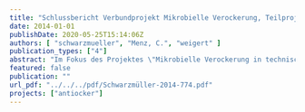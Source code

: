 ```yaml
---
title: "Schlussbericht Verbundprojekt Mikrobielle Verockerung, Teilprojekt 5 \"Untersuchung der Abhängigkeit zwischen dem Auftreten mikrobieller Verockerung und den hydrochemischen und betrieblichen Eigenschaften von Trinkwasserbrunnen"
date: 2014-01-01
publishDate: 2020-05-25T15:14:06Z
authors: [ "schwarzmueller", "Menz, C.", "weigert" ]
publication_types: ["4"]
abstract: "Im Fokus des Projektes \"Mikrobielle Verockerung in technischen Systemen\" standen neutrophile und acidophile Eisenbakterien, die in Leitungen, Brunnen und an und in Pumpen vorkommen und dort Ablagerungen unlöslicher Eisenverbindungen verursachen. In Brunnen, werden diese Ablagerungsprozesse, die den Zustrom behindern und damit die Brunnenleistung mindern, auch als Brunnenalterung bezeichnet. Nach derzeitigem Stand des Wissens weisen in Deutschland dabei rund 80% der gealterten Brunnen biochemisch induzierte Eisenablagerungen auf (Houben & Treskatis 2002). Die Wiederherstellung der Brunnenleistung im Rahmen von Regenerierungen und präventiven Instandhaltungsmaßnahmen ist ressourcen- und energieintensiv, so dass ein besseres Verständnis der Schlüsselparameter und Lebensbedingungen der Eisenbakterien hilft, den Brunnenbetrieb und die Instandhaltungsmaßnahmen zu optimieren und die Brunnenalterung zu reduzieren. Das Kompetenzzentrum Wasser Berlin (KWB) war einer von insgesamt 14 Verbundprojektpartnern in dem interdisziplinären Team aus Wissenschaftlern, Ingenieuren und Technikern. In Teilprojekt 5 standen Probenahmen von Berliner Betriebsbrunnen und das Datenmanagement des Gesamtprojektes im Mittelpunkt der Arbeiten. Inhaltlich knüpften die Felduntersuchungen an das von den Berliner Wasserbetrieben (BWB) initiierte und am KWB koordinierte Forschungsprojekt WELLMA (für 'well management') an. Wesentliche Aufgabe des KWB war der frühzeitige Transfer der bei den Forschungspartnern erarbeiteten Ergebnisse in die Betriebspraxis bei den Berliner Wasserbetrieben (Teilprojekt 6). Dazu wurden Brunnen und Unterwassermotorpumpen aus der Trinkwassergewinnung der BWB durch die Projektpartner der TU Berlin (Teilprojekte 1a und 1b) hinsichtlich des Vorhandenseins und der Zusammensetzung biochemisch induzierter Eisenablagerungen untersucht. Neben Belagsproben von Pumpen bei Instandhaltungsarbeiten wurden dabei auch tiefenorientierte, zielgerichtete Proben aus dem Innenrohr (Vollrohr und Filterrohr) von Brunnen sowie Ablagerungsproben aus Steig- und Rohwassersammelleitungen entnommen und mikrobiologisch und chemisch untersucht. Eigene Feldarbeiten des KWB umfassten daneben in-situ-Messungen des Redoxpotentials im nahen Umfeld eines Brunnens sowie in-situ-Messungen der Feststofffracht (Trübung) in Abhängigkeit betrieblicher Randbedingungen. Wesentliche Ziele waren die Identifizierung von Schlüsselparametern zum Verständnis der Prozesse der Eisenverockerung und -rücklösung und die Quantifizierung des sich daraus ergebenden Verbesserungspotentials im Betrieb und der Instandhaltung aus dem Bezug der Untersuchungen auf die wasserchemischen, baulichen und betrieblichen Eigenschaften der untersuchten Brunnen. Im Ergebnis wurden von März 2012 bis September 2013 Pumpen aus 26 von geplanten 30 Brunnen beprobt. Zu deren Auswertung wurden drei Cluster unterschieden: (i) Brunnen, bei denen die Pumpen stark eisenverockert waren (ii) Brunnen ohne sichtbare Eisenverockerung, aber mit Biofilmen und (iii) Brunnen mit sauberen Pumpen. Der Abgleich mit im Rahmen von Instandhaltungsarbeiten erfolgten Kamerabefahrungen bestätigte einen Zusammenhang zwischen der Stärke der Verockerung der Pumpe und dem Vorhandensein und der Stärke von Ablagerungen im Filterrohrbereich.Schlüsselparameter aus statistisch belastbaren Zusammenhängen zwischen den Eisenbakterien-Gemeinschaften, den chemisch-mineralogischen Ockereigenschaften und den wasserchemischen, baulichen und betrieblichen Parametern konnten jedoch nicht herausgearbeitet werden, da die Diversität der beteiligten Eisenbakterien höher als vermutet war und sich selbst direkt benachbarte Brunnen mit ähnlichen Eigenschaften hinsichtlich der Ocker stark unterschieden. Auch stellten die Probenahmen immer nur Momentaufnahmen der zeitlich hochvariablen Anströmbedingungen dar."
featured: false
publication: ""
url_pdf: "../../../pdf/Schwarzmüller-2014-774.pdf"
projects: ["antiocker"]
---
```


